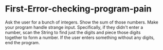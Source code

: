# First-Error-checking-program-pain
Ask the user for a bunch of integers. Show the sum of those numbers.   Make your program handle strange input. Specifically, if they didn't enter a number, scan the String to find just the digits and piece those digits together to form a number.  If the user enters something without any digits, end the program.
